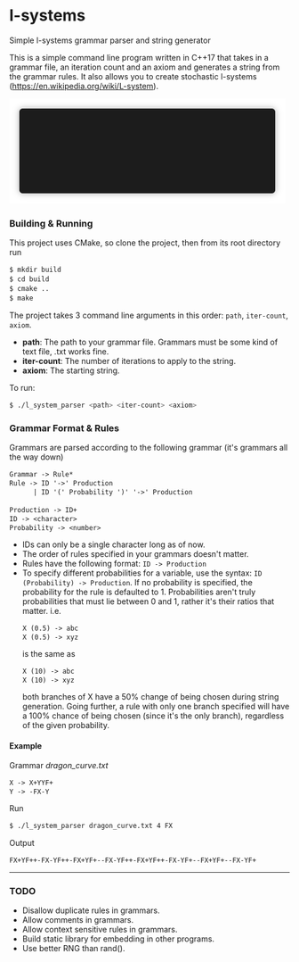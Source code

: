 # l-systems
Simple l-systems grammar parser and string generator

This is a simple command line program written in C++17 that takes in a grammar file, an iteration count and an axiom and generates a string from the grammar rules. It also allows you to create stochastic l-systems (https://en.wikipedia.org/wiki/L-system).

![Demo](demo/demo_gif.gif)

### Building & Running
This project uses CMake, so clone the project, then from its root directory run
``` Bash
$ mkdir build
$ cd build
$ cmake ..
$ make
```

The project takes 3 command line arguments in this order: `path`, `iter-count`, `axiom`.

- **path**: The path to your grammar file. Grammars must be some kind of text file, .txt works fine.
- **iter-count**: The number of iterations to apply to the string.
- **axiom**: The starting string.

To run:
``` Bash
$ ./l_system_parser <path> <iter-count> <axiom>
```

### Grammar Format & Rules

Grammars are parsed according to the following grammar (it's grammars all the way down)
```
Grammar -> Rule*
Rule -> ID '->' Production
      | ID '(' Probability ')' '->' Production

Production -> ID+
ID -> <character>
Probability -> <number>
``` 
- IDs can only be a single character long as of now.
- The order of rules specified in your grammars doesn't matter.
- Rules have the following format: `ID -> Production`
- To specify different probabilities for a variable, use the syntax: `ID (Probability) -> Production`. If no probability is specified, the probability for the rule is defaulted to 1. Probabilities aren't truly probabilities that must lie between 0 and 1, rather it's their ratios that matter. i.e. 
  ```
  X (0.5) -> abc
  X (0.5) -> xyz
  ```
  is the same as
  ```
  X (10) -> abc
  X (10) -> xyz
  ```
  both branches of X have a 50% change of being chosen during string generation. Going further, a rule with only one branch specified will have a 100% chance of being chosen (since it's the only branch), regardless of the given probability.

#### Example
Grammar *dragon_curve.txt*
```
X -> X+YYF+
Y -> -FX-Y
```
Run
``` Bash
$ ./l_system_parser dragon_curve.txt 4 FX
```
Output

```
FX+YF++-FX-YF++-FX+YF+--FX-YF++-FX+YF++-FX-YF+--FX+YF+--FX-YF+
```

---
### TODO
- Disallow duplicate rules in grammars.
- Allow comments in grammars.
- Allow context sensitive rules in grammars.
- Build static library for embedding in other programs.
- Use better RNG than rand().

